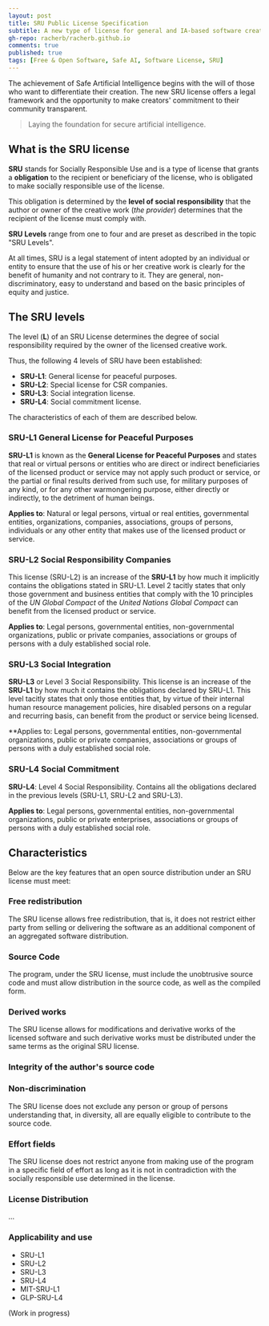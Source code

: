 ```yaml
---
layout: post
title: SRU Public License Specification
subtitle: A new type of license for general and IA-based software creations. 
gh-repo: racherb/racherb.github.io
comments: true
published: true
tags: [Free & Open Software, Safe AI, Software License, SRU]
---
```

The achievement of Safe Artificial Intelligence begins with the will of those who want to differentiate their creation. The new SRU license offers a legal framework and the opportunity to make creators' commitment to their community transparent.

> Laying the foundation for secure artificial intelligence.

## What is the SRU license

**SRU** stands for Socially Responsible Use and is a type of license that grants a **obligation** to the recipient or beneficiary of the license, who is obligated to make socially responsible use of the license.

This obligation is determined by the **level of social responsibility** that the author or owner of the creative work (*the provider*) determines that the recipient of the license must comply with.

**SRU Levels** range from one to four and are preset as described in the topic "SRU Levels".

At all times, SRU is a legal statement of intent adopted by an individual or entity to ensure that the use of his or her creative work is clearly for the benefit of humanity and not contrary to it. They are general, non-discriminatory, easy to understand and based on the basic principles of equity and justice.

## The SRU levels

The level (**L**) of an SRU License determines the degree of social responsibility required by the owner of the licensed creative work.

Thus, the following 4 levels of SRU have been established:

- **SRU-L1**: General license for peaceful purposes.
- **SRU-L2**: Special license for CSR companies.
- **SRU-L3**: Social integration license.
- **SRU-L4**: Social commitment license.

The characteristics of each of them are described below.

### SRU-L1 General License for Peaceful Purposes

**SRU-L1** is known as the **General License for Peaceful Purposes** and states that real or virtual persons or entities who are direct or indirect beneficiaries of the licensed product or service may not apply such product or service, or the partial or final results derived from such use, for military purposes of any kind, or for any other warmongering purpose, either directly or indirectly, to the detriment of human beings.

**Applies to**: Natural or legal persons, virtual or real entities, governmental entities, organizations, companies, associations, groups of persons, individuals or any other entity that makes use of the licensed product or service.

### SRU-L2 Social Responsibility Companies

This license (SRU-L2) is an increase of the **SRU-L1** by how much it implicitly contains the obligations stated in SRU-L1. Level 2 tacitly states that only those government and business entities that comply with the 10 principles of the *UN Global Compact* of the *United Nations Global Compact* can benefit from the licensed product or service.

**Applies to**: Legal persons, governmental entities, non-governmental organizations, public or private companies, associations or groups of persons with a duly established social role.

### SRU-L3 Social Integration

**SRU-L3** or Level 3 Social Responsibility. This license is an increase of the **SRU-L1** by how much it contains the obligations declared by SRU-L1. This level tacitly states that only those entities that, by virtue of their internal human resource management policies, hire disabled persons on a regular and recurring basis, can benefit from the product or service being licensed.

**Applies to: Legal persons, governmental entities, non-governmental organizations, public or private companies, associations or groups of persons with a duly established social role.

### SRU-L4 Social Commitment

**SRU-L4**: Level 4 Social Responsibility. Contains all the obligations declared in the previous levels (SRU-L1, SRU-L2 and SRU-L3).

**Applies to**: Legal persons, governmental entities, non-governmental organizations, public or private enterprises, associations or groups of persons with a duly established social role.

## Characteristics

Below are the key features that an open source distribution under an SRU license must meet:

### Free redistribution

The SRU license allows free redistribution, that is, it does not restrict either party from selling or delivering the software as an additional component of an aggregated software distribution.

### Source Code

The program, under the SRU license, must include the unobtrusive source code and must allow distribution in the source code, as well as the compiled form.

### Derived works

The SRU license allows for modifications and derivative works of the licensed software and such derivative works must be distributed under the same terms as the original SRU license.

### Integrity of the author's source code

### Non-discrimination

The SRU license does not exclude any person or group of persons understanding that, in diversity, all are equally eligible to contribute to the source code.

### Effort fields

The SRU license does not restrict anyone from making use of the program in a specific field of effort as long as it is not in contradiction with the socially responsible use determined in the license.

### License Distribution

...

### Applicability and use

- SRU-L1
- SRU-L2
- SRU-L3
- SRU-L4
- MIT-SRU-L1
- GLP-SRU-L4

(Work in progress)
